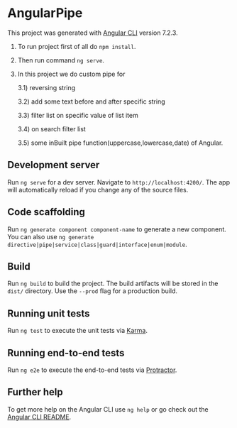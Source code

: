 



# AngularPipe

This project was generated with [Angular CLI](https://github.com/angular/angular-cli) version 7.2.3.

  1) To run project first of all do `npm install`.
  2) Then run command `ng serve`.
  3) In this project we do custom pipe for 
      
        3.1) reversing string
        
        3.2) add some text before and after specific string
        
        3.3) filter list on specific value of list item
        
        3.4) on search filter list
        
        3.5) some inBuilt pipe function(uppercase,lowercase,date) of Angular.


## Development server

Run `ng serve` for a dev server. Navigate to `http://localhost:4200/`. The app will automatically reload if you change any of the source files.

## Code scaffolding

Run `ng generate component component-name` to generate a new component. You can also use `ng generate directive|pipe|service|class|guard|interface|enum|module`.

## Build

Run `ng build` to build the project. The build artifacts will be stored in the `dist/` directory. Use the `--prod` flag for a production build.

## Running unit tests

Run `ng test` to execute the unit tests via [Karma](https://karma-runner.github.io).

## Running end-to-end tests

Run `ng e2e` to execute the end-to-end tests via [Protractor](http://www.protractortest.org/).

## Further help

To get more help on the Angular CLI use `ng help` or go check out the [Angular CLI README](https://github.com/angular/angular-cli/blob/master/README.md).
